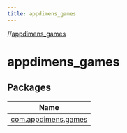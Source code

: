 ```yaml
---
title: appdimens_games
---
```

//[appdimens_games](index.html)



# appdimens_games



## Packages


| Name |
|---|
| [com.appdimens.games](appdimens_games/com.appdimens.games/index.html) |
